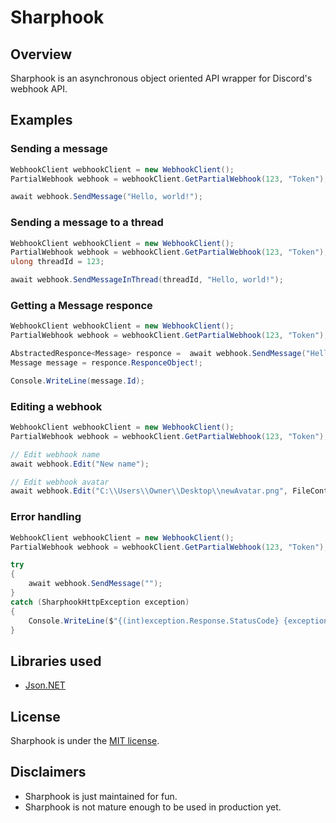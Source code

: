 # Sharphook

## Overview

Sharphook is an asynchronous object oriented API wrapper for Discord's webhook API.

## Examples

### Sending a message 

```c#
WebhookClient webhookClient = new WebhookClient();
PartialWebhook webhook = webhookClient.GetPartialWebhook(123, "Token");

await webhook.SendMessage("Hello, world!");
```

### Sending a message to a thread

```c#
WebhookClient webhookClient = new WebhookClient();
PartialWebhook webhook = webhookClient.GetPartialWebhook(123, "Token");
ulong threadId = 123;

await webhook.SendMessageInThread(threadId, "Hello, world!");
```

### Getting a Message responce

```c#
WebhookClient webhookClient = new WebhookClient();
PartialWebhook webhook = webhookClient.GetPartialWebhook(123, "Token");

AbstractedResponce<Message> responce =  await webhook.SendMessage("Hello, world!", null, true);
Message message = responce.ResponceObject!;

Console.WriteLine(message.Id);
```

### Editing a webhook
```c# 
WebhookClient webhookClient = new WebhookClient();
PartialWebhook webhook = webhookClient.GetPartialWebhook(123, "Token");

// Edit webhook name
await webhook.Edit("New name");

// Edit webhook avatar
await webhook.Edit("C:\\Users\\Owner\\Desktop\\newAvatar.png", FileContentType.PNG);
```

### Error handling 

```c#
WebhookClient webhookClient = new WebhookClient();
PartialWebhook webhook = webhookClient.GetPartialWebhook(123, "Token");

try
{
	await webhook.SendMessage("");
}
catch (SharphookHttpException exception)
{
	Console.WriteLine($"{(int)exception.Response.StatusCode} {exception.Response.ReasonPhrase}"); // 400 Bad Request
}
```

## Libraries used

*  [Json.NET](http://james.newtonking.com/json)

## License

Sharphook is  under the [MIT license](LICENSE.md).

## Disclaimers

* Sharphook is just maintained for fun.
* Sharphook is not mature enough to be used in production yet.